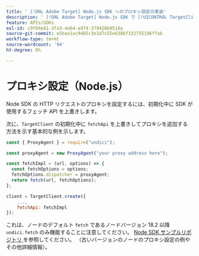 ```yaml
---
title: ' [!DNL Adobe Target] Node.js SDK へのプロキシ設定の実装'
description: ' [!DNL Adobe Target] Node.js SDK で [!UICONTROL TargetClient] プロキシ設定を指定する方法を説明します。'
feature: APIs/SDKs
exl-id: c9f04e81-3fa3-4e64-a974-379420b0518a
source-git-commit: e5bae1ac9485c3e1d7c55e6386f332755196ffab
workflow-type: tm+mt
source-wordcount: '94'
ht-degree: 0%

---
```


# プロキシ設定（Node.js）

Node SDK の HTTP リクエストのプロキシを設定するには、初期化中に SDK が使用するフェッチ API を上書きします。

次に、`TargetClient` の初期化中に `fetchApi` を上書きしてプロキシを追加する方法を示す基本的な例を示します。

```javascript {line-numbers="true"}
const { ProxyAgent } = require("undici");

const proxyAgent = new ProxyAgent("your proxy address here");

const fetchImpl = (url, options) => {
  const fetchOptions = options;
  fetchOptions.dispatcher = proxyAgent;
  return fetch(url, fetchOptions);
};

client = TargetClient.create({
    ...,
    fetchApi: fetchImpl
});
```

これは、ノードのデフォルト `fetch` であるノードバージョン 18.2 以降 `undici.fetch` のみ機能することに注意してください。
[Node SDK サンプルリポジトリ ](https://github.com/adobe/target-nodejs-sdk-samples/tree/master/proxy-configuration) を参照してください。
（古いバージョンのノードのプロキシ設定の例やその他詳細情報）。
